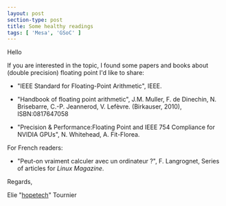```yaml
---
layout: post
section-type: post
title: Some healthy readings
tags: [ 'Mesa', 'GSoC' ]
---
```

Hello

If you are interested in the topic, I found some papers and books about (double precision) floating point I'd like to share:

* "IEEE Standard for Floating-Point Arithmetic", IEEE.
 
* "Handbook of floating point arithmetic", J.M. Muller, F. de Dinechin, N. Brisebarre, C.-P. Jeannerod, V. Lefèvre. (Birkauser, 2010), ISBN:0817647058

* "Precision & Performance:Floating Point and IEEE 754 Compliance for NVIDIA GPUs", N. Whitehead, A. Fit-Florea.


For French readers:

* "Peut-on vraiment calculer avec un ordinateur ?", F. Langrognet, Series of articles for _Linux Magazine_.


Regards,

Elie "[hopetech](https://github.com/Hopetech)" Tournier

